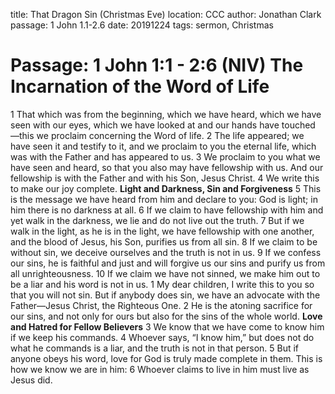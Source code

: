 title: That Dragon Sin (Christmas Eve)
location: CCC
author: Jonathan Clark
passage: 1 John 1.1-2.6
date: 20191224
tags: sermon, Christmas


# Passage: 1 John 1:1 - 2:6 (NIV) The Incarnation of the Word of Life
1 That which was from the beginning, which we have heard, which we have seen with our eyes, which we have looked at and our hands have touched —this we proclaim concerning the Word of life. 2 The life appeared; we have seen it and testify to it, and we proclaim to you the eternal life, which was with the Father and has appeared to us. 3 We proclaim to you what we have seen and heard, so that you also may have fellowship with us. And our fellowship is with the Father and with his Son, Jesus Christ. 4 We write this to make our joy complete.
**Light and Darkness, Sin and Forgiveness**
5 This is the message we have heard from him and declare to you: God is light; in him there is no darkness at all. 6 If we claim to have fellowship with him and yet walk in the darkness, we lie and do not live out the truth. 7 But if we walk in the light, as he is in the light, we have fellowship with one another, and the blood of Jesus, his Son, purifies us from all sin.
8 If we claim to be without sin, we deceive ourselves and the truth is not in us. 9 If we confess our sins, he is faithful and just and will forgive us our sins and purify us from all unrighteousness. 10 If we claim we have not sinned, we make him out to be a liar and his word is not in us.
1 My dear children, I write this to you so that you will not sin. But if anybody does sin, we have an advocate with the Father—Jesus Christ, the Righteous One. 2 He is the atoning sacrifice for our sins, and not only for ours but also for the sins of the whole world.
**Love and Hatred for Fellow Believers**
3 We know that we have come to know him if we keep his commands. 4 Whoever says, “I know him,” but does not do what he commands is a liar, and the truth is not in that person. 5 But if anyone obeys his word, love for God is truly made complete in them. This is how we know we are in him: 6 Whoever claims to live in him must live as Jesus did.

